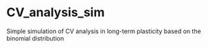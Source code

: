 # CV_analysis_sim
Simple simulation of CV analysis in long-term plasticity based on the binomial distribution
